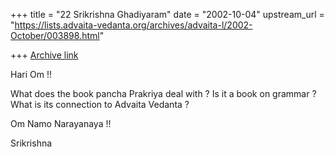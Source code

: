 +++
title = "22 Srikrishna Ghadiyaram"
date = "2002-10-04"
upstream_url = "https://lists.advaita-vedanta.org/archives/advaita-l/2002-October/003898.html"

+++
[Archive link](https://lists.advaita-vedanta.org/archives/advaita-l/2002-October/003898.html)

Hari Om !!

What does the book pancha Prakriya deal with ? Is it a book on grammar ?
What is its connection to Advaita Vedanta ?

Om Namo Narayanaya !!

Srikrishna

